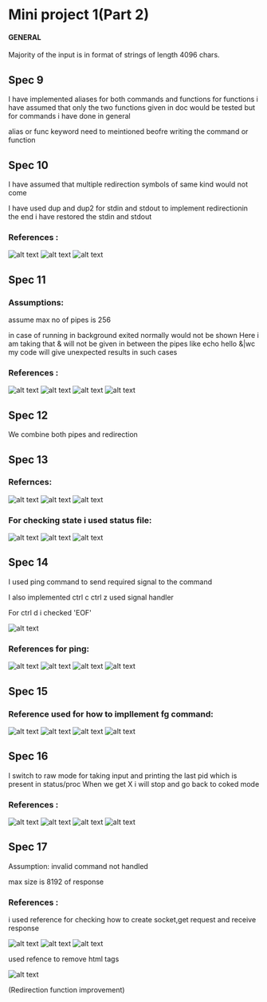 # Mini project 1(Part 2)

#### GENERAL
Majority of the input is in format of strings of length 4096 chars.

## Spec 9
I have implemented aliases for both commands and functions for functions i have assumed that only the two functions given in doc would be tested but for commands i have done in general

alias or func keyword need to meintioned beofre writing the command or function
## Spec 10
I have assumed that multiple redirection symbols of same kind would not come

I have used dup and dup2 for stdin and stdout to implement redirectionin the end i have restored the stdin and stdout
### References :
![alt text](<Screenshot from 2024-09-12 00-18-40.png>)
 ![alt text](<Screenshot from 2024-09-12 00-18-56.png>)
  ![alt text](<Screenshot from 2024-09-12 00-19-19.png>)
## Spec 11
### Assumptions: 
assume max no of pipes is 256

in case of running in background exited normally would not be shown
Here i am taking that & will not be given in between the pipes like echo hello &|wc my code will give unexpected results in such cases
### References :

![alt text](<Screenshot from 2024-09-07 19-38-15.png>) 
![alt text](<Screenshot from 2024-09-07 19-51-10.png>) 
![alt text](<Screenshot from 2024-09-07 19-51-15.png>)
 ![alt text](<Screenshot from 2024-09-07 19-51-20.png>)

## Spec 12
We combine both pipes and redirection

## Spec 13

### Refernces:
![alt text](<Screenshot from 2024-09-06 19-28-23.png>)
 ![alt text](<Screenshot from 2024-09-06 19-28-34.png>) 
 ![alt text](<Screenshot from 2024-09-06 19-29-11.png>) 

### For checking state i used status file:
![alt text](<Screenshot from 2024-09-07 13-25-02.png>) 
![alt text](<Screenshot from 2024-09-07 13-25-17.png>) 
![alt text](<Screenshot from 2024-09-07 13-25-59.png>)

## Spec 14
I used ping command to send required signal to the command

I also implemented ctrl c ctrl z used signal handler

For ctrl d i checked 'EOF'

![alt text](<Screenshot from 2024-09-07 15-05-37.png>)

### References for ping:
![alt text](<Screenshot from 2024-09-06 19-30-01.png>)
![alt text](<Screenshot from 2024-09-06 19-30-22.png>)
![alt text](<Screenshot from 2024-09-06 19-30-53.png>)
![alt text](<Screenshot from 2024-09-06 19-30-59.png>)

## Spec 15
### Reference used for how to impllement fg command:
![alt text](<Screenshot from 2024-09-07 15-52-20.png>)
 ![alt text](<Screenshot from 2024-09-07 15-52-29.png>) 
 ![alt text](<Screenshot from 2024-09-07 15-52-35.png>)
  ![alt text](<Screenshot from 2024-09-07 15-52-42-1.png>)
## Spec 16
I switch to raw mode for taking input and printing the last pid which is present in status/proc
When we get X i will stop and go back to coked mode
### References :
![alt text](<Screenshot from 2024-09-08 15-28-17.png>)
 ![alt text](<Screenshot from 2024-09-08 15-29-26.png>)
![alt text](<Screenshot from 2024-09-08 15-45-44.png>)
 ![alt text](<Screenshot from 2024-09-08 15-45-56.png>)
## Spec 17
Assumption: invalid command not handled

max size is 8192 of response
### References :
i used reference for checking how to create socket,get request and receive response

![alt text](<Screenshot from 2024-09-11 17-17-39.png>)
 ![alt text](<Screenshot from 2024-09-11 17-17-54.png>) 
 ![alt text](<Screenshot from 2024-09-11 17-18-07.png>) 
 
 used refence to remove html tags

 ![alt text](<Screenshot from 2024-09-11 17-18-37.png>)

 (Redirection function improvement)